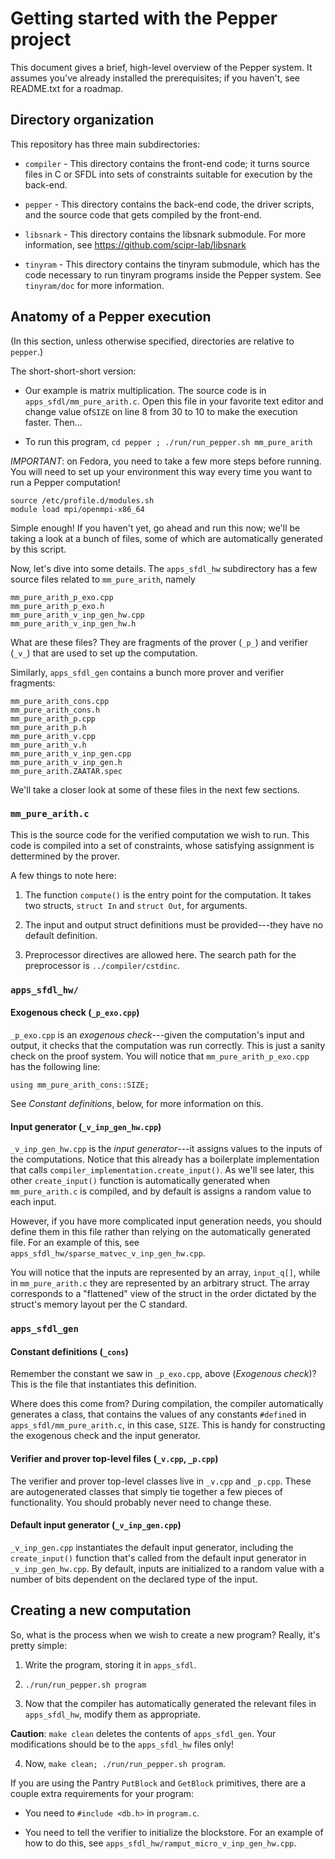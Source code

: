 # Getting started with the Pepper project #

This document gives a brief, high-level overview of the Pepper system. It
assumes you've already installed the prerequisites; if you haven't, see
README.txt for a roadmap.

## Directory organization ##

This repository has three main subdirectories:

* `compiler` - This directory contains the front-end code; it turns source
  files in C or SFDL into sets of constraints suitable for execution by the
  back-end.

* `pepper` - This directory contains the back-end code, the driver scripts, and
  the source code that gets compiled by the front-end.

* `libsnark` - This directory contains the libsnark submodule.
  For more information, see https://github.com/scipr-lab/libsnark

* `tinyram` - This directory contains the tinyram submodule, which has the code
  necessary to run tinyram programs inside the Pepper system. See `tinyram/doc`
  for more information.

## Anatomy of a Pepper execution ##

(In this section, unless otherwise specified, directories are relative to `pepper`.)

The short-short-short version:

* Our example is matrix multiplication. The source code is in
  `apps_sfdl/mm_pure_arith.c`.
  Open this file in your favorite text editor and change value of`SIZE` on
  line 8 from 30 to 10 to make the execution faster. Then...

* To run this program, `cd pepper ; ./run/run_pepper.sh mm_pure_arith`

*IMPORTANT*: on Fedora, you need to take a few more steps before running.
You will need to set up your environment this way every time you want
to run a Pepper computation!

    source /etc/profile.d/modules.sh
    module load mpi/openmpi-x86_64

Simple enough! If you haven't yet, go ahead and run this now; we'll be taking
a look at a bunch of files, some of which are automatically generated by this
script.

Now, let's dive into some details. The `apps_sfdl_hw` subdirectory
has a few source files related to `mm_pure_arith`, namely

    mm_pure_arith_p_exo.cpp
    mm_pure_arith_p_exo.h
    mm_pure_arith_v_inp_gen_hw.cpp
    mm_pure_arith_v_inp_gen_hw.h

What are these files? They are fragments of the prover (`_p_`) and verifier
(`_v_`) that are used to set up the computation.

Similarly, `apps_sfdl_gen` contains a bunch more prover and verifier fragments:

    mm_pure_arith_cons.cpp
    mm_pure_arith_cons.h
    mm_pure_arith_p.cpp
    mm_pure_arith_p.h
    mm_pure_arith_v.cpp
    mm_pure_arith_v.h
    mm_pure_arith_v_inp_gen.cpp
    mm_pure_arith_v_inp_gen.h
    mm_pure_arith.ZAATAR.spec

We'll take a closer look at some of these files in the next few sections.

### `mm_pure_arith.c` ###

This is the source code for the verified computation we wish to run. This
code is compiled into a set of constraints, whose satisfying assignment
is dettermined by the prover.

A few things to note here:

1. The function `compute()` is the entry point for the computation. It takes two
   structs, `struct In` and `struct Out`, for arguments.

2. The input and output struct definitions must be provided---they have no
   default definition.

3. Preprocessor directives are allowed here. The search path for the preprocessor
   is `../compiler/cstdinc`.

### `apps_sfdl_hw/` ###

#### Exogenous check (`_p_exo.cpp`) ####

`_p_exo.cpp` is an *exogenous check*---given the computation's input and output,
it checks that the computation was run correctly. This is just a sanity check on
the proof system. You will notice that `mm_pure_arith_p_exo.cpp` has the
following line:

    using mm_pure_arith_cons::SIZE;

See *Constant definitions*, below, for more information on this.

#### Input generator (`_v_inp_gen_hw.cpp`) ####

`_v_inp_gen_hw.cpp` is the *input generator*---it assigns values to the
inputs of the computations. Notice that this already has a boilerplate
implementation that calls `compiler_implementation.create_input()`. As we'll
see later, this other `create_input()` function is automatically generated
when `mm_pure_arith.c` is compiled, and by default is assigns a random value
to each input.

However, if you have more complicated input generation needs, you should
define them in this file rather than relying on the automatically generated
file. For an example of this, see `apps_sfdl_hw/sparse_matvec_v_inp_gen_hw.cpp`.

You will notice that the inputs are represented by an array, `input_q[]`,
while in `mm_pure_arith.c` they are represented by an arbitrary struct. The
array corresponds to a "flattened" view of the struct in the order dictated
by the struct's memory layout per the C standard.

### `apps_sfdl_gen` ###

#### Constant definitions (`_cons`) ####

Remember the constant we saw in `_p_exo.cpp`, above (*Exogenous check*)?
This is the file that instantiates this definition.

Where does this come from? During compilation, the compiler automatically
generates a class, that contains the values of any constants `#define`d
in `apps_sfdl/mm_pure_arith.c`, in this case, `SIZE`. This is handy for
constructing the exogenous check and the input generator.

#### Verifier and prover top-level files (`_v.cpp`, `_p.cpp`) ####

The verifier and prover top-level classes live in `_v.cpp` and `_p.cpp`.
These are autogenerated classes that simply tie together a few pieces of
functionality. You should probably never need to change these.

#### Default input generator (`_v_inp_gen.cpp`) ####

`_v_inp_gen.cpp` instantiates the default input generator, including the
`create_input()` function that's called from the default input generator
in `_v_inp_gen_hw.cpp`. By default, inputs are initialized to a random value
with a number of bits dependent on the declared type of the input.

## Creating a new computation ##

So, what is the process when we wish to create a new program? Really, it's
pretty simple:

1. Write the program, storing it in `apps_sfdl`.

2. `./run/run_pepper.sh program`

3. Now that the compiler has automatically generated the relevant files
   in `apps_sfdl_hw`, modify them as appropriate.

**Caution**: `make clean` deletes the contents of `apps_sfdl_gen`. Your
modifications should be to the `apps_sfdl_hw` files only!

4. Now, `make clean; ./run/run_pepper.sh program`.

If you are using the Pantry `PutBlock` and `GetBlock` primitives, there are
a couple extra requirements for your program:

* You need to `#include <db.h>` in `program.c`.

* You need to tell the verifier to initialize the blockstore. For an example
  of how to do this, see `apps_sfdl_hw/ramput_micro_v_inp_gen_hw.cpp`.
